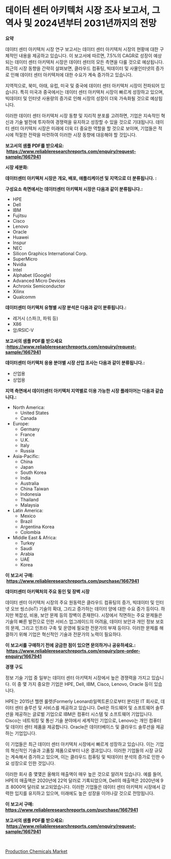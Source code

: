 <p><h1>데이터 센터 아키텍처 시장 조사 보고서, 그 역사 및 2024년부터 2031년까지의 전망</h1></p><p><strong>요약</strong></p>
<p><p>데이터 센터 아키텍처 시장 연구 보고서는 데이터 센터 아키텍처 시장의 현황에 대한 구체적인 내용을 제공하고 있습니다. 이 보고서에 따르면, 7.5%의 CAGR로 성장이 예상되는 데이터 센터 아키텍처 시장은 데이터 센터의 모든 측면을 다룰 것으로 예상됩니다. 최근의 시장 동향을 간략히 살펴보면, 클라우드 컴퓨팅, 빅데이터 및 사물인터넷의 증가로 인해 데이터 센터 아키텍처에 대한 수요가 계속 증가하고 있습니다.</p><p>지역적으로, 북미, 아태, 유럽, 미국 및 중국에 데이터 센터 아키텍처 시장이 전파되어 있습니다. 특히 미국과 중국에서는 데이터 센터 아키텍처 시장이 빠르게 성장하고 있으며, 빅데이터 및 인터넷 사용량의 증가로 인해 시장의 성장이 더욱 가속화될 것으로 예상됩니다.</p><p>이러한 데이터 센터 아키텍처 시장 동향 및 지리적 분포를 고려하면, 기업은 지속적인 혁신과 기술 발전에 투자하여 경쟁력을 유지하고 성장할 수 있을 것으로 기대됩니다. 데이터 센터 아키텍처 시장은 미래에 더욱 더 중요한 역할을 할 것으로 보이며, 기업들은 적시에 적절한 전략을 마련하여 이러한 시장 동향에 대응해야 할 것입니다.</p></p>
<p><strong>보고서의 샘플 PDF를 받으세요: &nbsp;<a href="https://www.reliableresearchreports.com/enquiry/request-sample/1667941">https://www.reliableresearchreports.com/enquiry/request-sample/1667941</a></strong></p>
<p><strong>시장 세분화:</strong></p>
<p><strong> 데이터센터 아키텍처 시장은 개요, 배포, 애플리케이션 및 지역으로 더 분류됩니다. :</strong></p>
<p><strong>구성요소 측면에서는 데이터센터 아키텍처 시장은 다음과 같이 분류됩니다.:</strong></p>
<p><ul><li>HPE</li><li>Dell</li><li>IBM</li><li>Fujitsu</li><li>Cisco</li><li>Lenovo</li><li>Oracle</li><li>Huawei</li><li>Inspur</li><li>NEC</li><li>Silicon Graphics International Corp.</li><li>SuperMicro</li><li>Nvidia</li><li>Intel</li><li>Alphabet (Google)</li><li>Advanced Micro Devices</li><li>Achronix Semiconductor</li><li>Xilinx</li><li>Qualcomm</li></ul></p>
<p><strong> 데이터센터 아키텍처 유형별 시장 분석은 다음과 같이 분류됩니다.:</strong></p>
<p><ul><li>레거시 (스파크, 파워 등)</li><li>X86</li><li>암/RSIC-V</li></ul></p>
<p><strong>보고서의 샘플 PDF를 받으세요 :<a href="https://www.reliableresearchreports.com/enquiry/request-sample/1667941">https://www.reliableresearchreports.com/enquiry/request-sample/1667941</a></strong></p>
<p><strong> 데이터센터 아키텍처 응용 분야별 시장 산업 조사는 다음과 같이 분류됩니다.:</strong></p>
<p><ul><li>산업용</li><li>상업용</li></ul></p>
<p><strong>지역 측면에서 데이터센터 아키텍처 지역별로 이용 가능한 시장 플레이어는 다음과 같습니다.:</strong></p>
<p><ul>
    <li>
        North America:
        <ul>
            <li>United States</li>
            <li>Canada</li>
        </ul>
    </li>
    <li>
        Europe:
        <ul>
            <li>Germany</li>
            <li>France</li>
            <li>U.K.</li>
            <li>Italy</li>
            <li>Russia</li>
        </ul>
    </li>
    <li>
        Asia-Pacific:
        <ul>
            <li>China</li>
            <li>Japan</li>
            <li>South Korea</li>
            <li>India</li>
            <li>Australia</li>
            <li>China Taiwan</li>
            <li>Indonesia</li>
            <li>Thailand</li>
            <li>Malaysia</li>
        </ul>
    </li>
    <li>
        Latin America:
        <ul>
            <li>Mexico</li>
            <li>Brazil</li>
            <li>Argentina Korea</li>
            <li>Colombia</li>
        </ul>
    </li>
    <li>
        Middle East & Africa:
        <ul>
            <li>Turkey</li>
            <li>Saudi</li>
            <li>Arabia</li>
            <li>UAE</li>
            <li>Korea</li>
        </ul>
    </li>
    </ul></p>
<p><strong>이 보고서 구매: &nbsp;<a href="https://www.reliableresearchreports.com/purchase/1667941">https://www.reliableresearchreports.com/purchase/1667941</a></strong></p>
<p><strong>데이터센터 아키텍처의 주요 동인 및 장벽 시장</strong></p>
<p><p>데이터 센터 아키텍처 시장의 주요 원동력은 클라우드 컴퓨팅의 증가, 빅데이터 및 인터넷 오브 씽스(IoT) 기술의 확대, 그리고 증가하는 데이터 양에 대한 수요 증가 등이다. 하지만 복잡성, 비용, 보안 문제 등의 장벽이 존재한다. 시장에서 직면하는 주요 문제들은 기술의 빠른 발전으로 인한 서비스 업그레이드의 어려움, 데이터 보안과 개인 정보 보호의 문제, 그리고 인프라 구축 및 운영에 필요한 전문가의 부재 등이다. 이러한 문제를 해결하기 위해 기업은 혁신적인 기술과 전문가의 노력이 필요하다.</p></p>
<p><strong>이 보고서를 구매하기 전에 궁금한 점이 있으면 문의하거나 공유하세요.: &nbsp;<a href="https://www.reliableresearchreports.com/enquiry/pre-order-enquiry/1667941">https://www.reliableresearchreports.com/enquiry/pre-order-enquiry/1667941</a></strong></p>
<p><strong>경쟁 구도</strong></p>
<p><p>정보 기술 기업 중 일부는 데이터 센터 아키텍처 시장에서 높은 경쟁력을 가지고 있습니다. 이 중 몇 가지 중요한 기업은 HPE, Dell, IBM, Cisco, Lenovo, Oracle 등이 있습니다.</p><p>HPE는 2015년 헬렌 룰렛(Formerly Leonard)일렉트론으로부터 분리된 IT 회사로, 데이터 센터 솔루션 및 서비스를 제공하고 있습니다. Dell은 하드웨어 및 소프트웨어 솔루션을 제공하는 글로벌 기업으로 IBM은 컴퓨터 시스템 및 소프트웨어 기업입니다. Cisco는 네트워킹 및 통신 기술 분야에서 세계적인 기업으로, Lenovo는 개인 컴퓨터 및 데이터 센터 제품을 제공합니다. Oracle은 데이터베이스 및 클라우드 솔루션을 제공하는 기업입니다.</p><p>이 기업들은 최근 데이터 센터 아키텍처 시장에서 빠르게 성장하고 있습니다. 이는 기업의 혁신적인 기술과 고품질 제품으로부터 나온 결과입니다. 이러한 기업들의 시장 규모는 계속해서 증가하고 있으며, 이는 클라우드 컴퓨팅 및 빅데이터 분석의 증가로 인한 수요 성장으로 인한 것입니다.</p><p>이러한 회사 중 몇몇은 올해의 매출액이 매우 높은 것으로 알려져 있습니다. 예를 들어, HPE의 매출액은 2020년에 22억 달러로 기록되었으며, Dell의 매출액은 2020년에 9조 8000억 달러로 보고되었습니다. 이러한 기업들은 데이터 센터 아키텍처 시장에서 강력한 입지를 유지하고 있으며, 미래에도 높은 성장을 이어나갈 것으로 전망됩니다.</p></p>
<p><strong>이 보고서 구매: &nbsp; <a href="https://www.reliableresearchreports.com/purchase/1667941">https://www.reliableresearchreports.com/purchase/1667941</a></strong></p>
<p><strong>보고서의 샘플 PDF를 받으세요: &nbsp;<a href="https://www.reliableresearchreports.com/enquiry/request-sample/1667941">https://www.reliableresearchreports.com/enquiry/request-sample/1667941</a></strong><strong></strong></p>
<p>&nbsp;</p>
<p><p><a href="https://changeable-paste-463.notion.site/Production-Chemicals-Market-with-the-goal-of-estimating-the-market-size-and-future-growth-potential--d2ef51a9002e4085a82373c80166ee84">Production Chemicals Market</a></p></p>